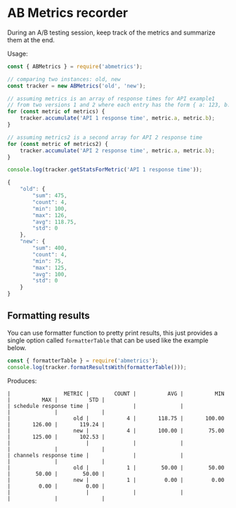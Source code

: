 # AB Metrics recorder

During an A/B testing session, keep track of the metrics and summarize them at 
the end.

Usage:
```js
const { ABMetrics } = require('abmetrics');

// comparing two instances: old, new
const tracker = new ABMetrics('old', 'new');

// assuming metrics is an array of response times for API example1
// from two versions 1 and 2 where each entry has the form { a: 123, b: 234 }
for (const metric of metrics) {
	tracker.accumulate('API 1 response time', metric.a, metric.b);
}

// assuming metrics2 is a second array for API 2 response time
for (const metric of metrics2) {
	tracker.accumulate('API 2 response time', metric.a, metric.b);
}

console.log(tracker.getStatsForMetric('API 1 response time'));

{
	"old": {
		"sum": 475,
		"count": 4,
		"min": 100,
		"max": 126,
		"avg": 118.75,
		"std": 0
	},
	"new": {
		"sum": 400,
		"count": 4,
		"min": 75,
		"max": 125,
		"avg": 100,
		"std": 0
	}
}
```


## Formatting results

You can use formatter function to pretty print results, this just provides a single
option called `formatterTable` that can be used like the example below.

```js
const { formatterTable } = require('abmetrics');
console.log(tracker.formatResultsWith(formatterTable()));
```

Produces:
```
|                 METRIC |        COUNT |          AVG |          MIN |          MAX |          STD |
| schedule response time |              |              |              |              |              |
|                    old |            4 |       118.75 |       100.00 |       126.00 |       119.24 |
|                    new |            4 |       100.00 |        75.00 |       125.00 |       102.53 |
|                        |              |              |              |              |              |
| channels response time |              |              |              |              |              |
|                    old |            1 |        50.00 |        50.00 |        50.00 |        50.00 |
|                    new |            1 |         0.00 |         0.00 |         0.00 |         0.00 |
|                        |              |              |              |              |              |
```